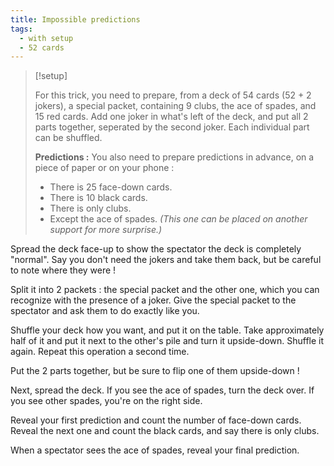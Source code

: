 ```yaml
---
title: Impossible predictions
tags:
  - with setup
  - 52 cards
---
```


> [!setup]
>
> For this trick, you need to prepare, from a deck of 54 cards (52 + 2 jokers),
> a special packet, containing 9 clubs, the ace of spades, and 15 red cards. Add
> one joker in what's left of the deck, and put all 2 parts together, seperated
> by the second joker. Each individual part can be shuffled.
>
> **Predictions :** You also need to prepare predictions in advance, on a piece
> of paper or on your phone :
>
> - There is 25 face-down cards.
> - There is 10 black cards.
> - There is only clubs.
> - Except the ace of spades. _(This one can be placed on another support for
>   more surprise.)_

Spread the deck face-up to show the spectator the deck is completely "normal".
Say you don't need the jokers and take them back, but be careful to note where
they were !

Split it into 2 packets : the special packet and the other one, which you can
recognize with the presence of a joker. Give the special packet to the spectator
and ask them to do exactly like you.

Shuffle your deck how you want, and put it on the table. Take approximately half
of it and put it next to the other's pile and turn it upside-down. Shuffle it
again. Repeat this operation a second time.

Put the 2 parts together, but be sure to flip one of them upside-down !

Next, spread the deck. If you see the ace of spades, turn the deck over. If you
see other spades, you're on the right side.

Reveal your first prediction and count the number of face-down cards. Reveal the
next one and count the black cards, and say there is only clubs.

When a spectator sees the ace of spades, reveal your final prediction.
